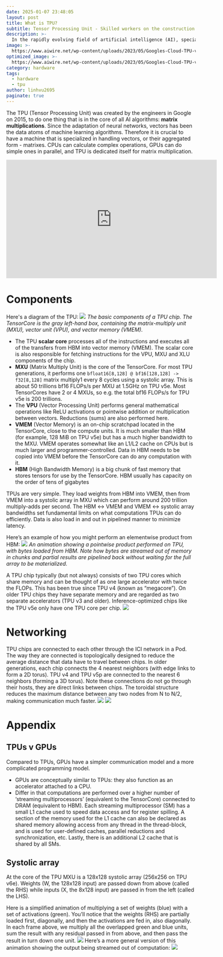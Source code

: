 ```yaml
---
date: 2025-01-07 23:48:05
layout: post
title: What is TPU?
subtitle: Tensor Processing Unit - Skilled workers on the construction sites of AI models
description: >-
  In the rapidly evolving field of artificial intelligence (AI), specialized hardware plays a crucial role. One such innovation is the TPU, an application-specific integrated circuit (ASIC) developed by Google to accelerate AI computations.
image: >-
  https://www.aiwire.net/wp-content/uploads/2023/05/Googles-Cloud-TPU-v4-Pods_Dec2021.png
optimized_image: >-
  https://www.aiwire.net/wp-content/uploads/2023/05/Googles-Cloud-TPU-v4-Pods_Dec2021.png
category: hardware
tags:
  - hardware
  - tpu
author: linhvu2695
paginate: true
---
```

The TPU (Tensor Processing Unit) was created by the engineers in Google on 2015, to do one thing that is in the core of all AI algorithms: **matrix multiplications**. Since the adaptation of neural networks, vectors has been the data atoms of machine learning algorithms. Therefore it is crucial to have a machine that is specialized in handling vectors, or their aggregated form - matrixes. CPUs can calculate complex operations, GPUs can do simple ones in parallel, and TPU is dedicated itself for matrix multiplication.

<iframe width="560" height="315" src="https://www.youtube.com/embed/FsxthdQ_sL4?si=hTqImI5r5WNFwSXz" title="YouTube video player" frameborder="0" allow="accelerometer; autoplay; clipboard-write; encrypted-media; gyroscope; picture-in-picture; web-share" referrerpolicy="strict-origin-when-cross-origin" allowfullscreen></iframe>

# Components
Here's a diagram of the TPU:
<img src="https://res.cloudinary.com/dptj6j9y9/image/upload/v1738865242/tpu-chip_yj1gaf.png" />
*The basic components of a TPU chip. The TensorCore is the gray left-hand box, containing the matrix-multiply unit (MXU), vector unit (VPU), and vector memory (VMEM).*

* The TPU **scalar core** processes all of the instructions and executes all of the transfers from HBM into vector memory (VMEM). The scalar core is also responsible for fetching instructions for the VPU, MXU and XLU components of the chip. 
* **MXU** (Matrix Multiply Unit) is the core of the TensorCore. For most TPU generations, it performs one `bfloat16[8,128] @ bf16[128,128] -> f32[8,128]` matrix multiply1 every 8 cycles using a systolic array. This is about 50 trillions bf16 FLOPs/s per MXU at 1.5GHz on TPU v5e. Most TensorCores have 2 or 4 MXUs, so e.g. the total bf16 FLOPs/s for TPU v5e is 200 trillions.
* The **VPU** (Vector Processing Unit) performs general mathematical operations like ReLU activations or pointwise addition or multiplication between vectors. Reductions (sums) are also performed here. 
* **VMEM** (Vector Memory) is an on-chip scratchpad located in the TensorCore, close to the compute units. It is much smaller than HBM (for example, 128 MiB on TPU v5e) but has a much higher bandwidth to the MXU. VMEM operates somewhat like an L1/L2 cache on CPUs but is much larger and programmer-controlled. Data in HBM needs to be copied into VMEM before the TensorCore can do any computation with it.
* **HBM** (High Bandwidth Memory) is a big chunk of fast memory that stores tensors for use by the TensorCore. HBM usually has capacity on the order of tens of gigabytes 

TPUs are very simple. They load weights from HBM into VMEM, then from VMEM into a systolic array in MXU which can perform around 200 trillion multiply-adds per second. The HBM ↔ VMEM and VMEM ↔ systolic array bandwidths set fundamental limits on what computations TPUs can do efficiently. Data is also load in and out in pipelined manner to minimize latency.

Here’s an example of how you might perform an elementwise product from HBM:
<img src="https://res.cloudinary.com/dptj6j9y9/image/upload/v1738949221/pointwise-product_xken4v.gif">
*An animation showing a pointwise product performed on TPU, with bytes loaded from HBM. Note how bytes are streamed out of memory in chunks and partial results are pipelined back without waiting for the full array to be materialized.*

A TPU chip typically (but not always) consists of two TPU cores which share memory and can be thought of as one large accelerator with twice the FLOPs. This has been true since TPU v4 (known as “megacore”). On older TPU chips they have separate memory and are regarded as two separate accelerators (TPU v3 and older). Inference-optimized chips like the TPU v5e only have one TPU core per chip.
<img src="https://jax-ml.github.io/scaling-book/assets/img/cores.png">

# Networking
TPU chips are connected to each other through the ICI network in a Pod. The way they are connected is topologically designed to reduce the average distance that data have to travel between chips. In older generations, each chip connects the 4 nearest neighbors (with edge links to form a 2D torus). TPU v4 and TPU v5p are connected to the nearest 6 neighbors (forming a 3D torus). Note these connections do not go through their hosts, they are direct links between chips. The toroidal structure reduces the maximum distance between any two nodes from N to N/2, making communication much faster.
<img src="https://jax-ml.github.io/scaling-book/assets/img/ici-wraparound.png">
<img src="https://jax-ml.github.io/scaling-book/assets/img/tpu-rack.png">

# Appendix

## TPUs v GPUs
Compared to TPUs, GPUs have a simpler communication model and a more complicated programming model.
* GPUs are conceptually similar to TPUs: they also function as an accelerator attached to a CPU.
* Differ in that computations are performed over a higher number of ‘streaming multiprocessors’ (equivalent to the TensorCore) connected to DRAM (equivalent to HBM). Each streaming multiprocessor (SM) has a small L1 cache used to speed data access and for register spilling. A section of the memory used for the L1 cache can also be declared as shared memory allowing access from any thread in the thread-block, and is used for user-defined caches, parallel reductions and synchronization, etc. Lastly, there is an additional L2 cache that is shared by all SMs.

## Systolic array
At the core of the TPU MXU is a 128x128 systolic array (256x256 on TPU v6e). Weights (W, the 128x128 input) are passed down from above (called the RHS) while inputs (X, the 8x128 input) are passed in from the left (called the LHS). 

Here is a simplified animation of multiplying a set of weights (blue) with a set of activations (green). You’ll notice that the weights (RHS) are partially loaded first, diagonally, and then the activations are fed in, also diagonally. In each frame above, we multiply all the overlapped green and blue units, sum the result with any residual passed in from above, and then pass the result in turn down one unit.
<img src="https://res.cloudinary.com/dptj6j9y9/image/upload/v1738951264/systolic-array_tsrsvg.gif">
Here’s a more general version of this animation showing the output being streamed out of computation:
<img src="https://res.cloudinary.com/dptj6j9y9/image/upload/v1738951264/systolic-array2_qcajly.gif">
